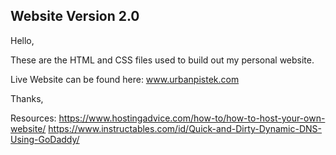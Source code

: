 ## Website Version 2.0 

Hello, 

These are the HTML and CSS files used to build out my personal website. 

Live Website can be found here: www.urbanpistek.com

Thanks, 

Resources:
https://www.hostingadvice.com/how-to/how-to-host-your-own-website/
https://www.instructables.com/id/Quick-and-Dirty-Dynamic-DNS-Using-GoDaddy/
